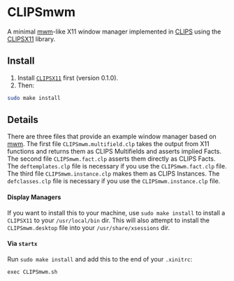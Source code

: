 # CLIPSmwm

A minimal
[mwm](https://github.com/lslvr/mwm)-like
X11 window manager implemented in
[CLIPS](https://clipsrules.net/)
using the
[CLIPSX11](https://github.com/mrryanjohnston/CLIPSX11) library.

## Install
1. Install
[`CLIPSX11`](https://github.com/mrryanjohnston/CLIPSX11)
first (version 0.1.0).
2. Then:

```sh
sudo make install
```

## Details

There are three files that provide an example window manager
based on [mwm](https://github.com/lslvr/mwm).
The first file `CLIPSmwm.multifield.clp` takes the output from
X11 functions and returns them as CLIPS Multifields
and asserts implied Facts.
The second file `CLIPSmwm.fact.clp` asserts them directly as CLIPS Facts.
The `deftemplates.clp` file is necessary if you use the `CLIPSmwm.fact.clp` file.
The third file `CLIPSmwm.instance.clp` makes them as CLIPS Instances.
The `defclasses.clp` file is necessary if you use the `CLIPSmwm.instance.clp` file.

#### Display Managers

If you want to install this to your machine, use `sudo make install`
to install a `CLIPSX11` to your `/usr/local/bin` dir.
This will also attempt to install the `CLIPSmwm.desktop` file
into your `/usr/share/xsessions` dir.

#### Via `startx`

Run `sudo make install` and add this to the end of your `.xinitrc`:

```
exec CLIPSmwm.sh
```
